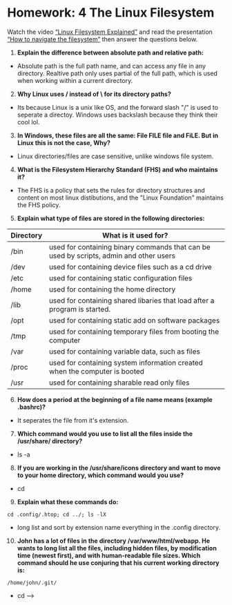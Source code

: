 # Homework: 4  The Linux Filesystem

Watch the video [“Linux Filesystem Explained”](https://www.youtube.com/watch?v=HbgzrKJvDRw) and read the presentation [“How to navigate the filesystem”](http://bit.ly/3t30rMQ) then answer the questions below.

1. **Explain the difference between absolute path and relative path:**
* Absolute path is the full path name, and can access any file in any directory. Realtive path only uses partial of the full path, which is used when working within a current directory. 

2. **Why Linux uses / instead of \ for its directory paths?**
* Its because Linux is a unix like OS, and the forward slash "/" is used to seperate a directoy. Windows uses backslash because they think their cool lol.

3. **In Windows, these files are all the same: File FILE file and FiLE. But in Linux this is not the case, Why?**
* Linux directories/files are case sensitive, unlike windows file system.


4. **What is the Filesystem Hierarchy Standard (FHS) and who maintains it?**
* The FHS is a policy that sets the rules for directory structures and content on most linux distibutions, and the "Linux Foundation" maintains the FHS policy.

5. **Explain what type of files are stored in the following directories:**

Directory | What is it used for?
--------- | --------------------
/bin    | used for containing binary commands that can be used by scripts, admin and other users
/dev    | used for containing device files such as a cd drive
/etc    | used for containing static configuration files
/home   | used for containing the home directory
/lib    | used for containing shared libaries that load after a program is started.     
/opt    | used for containing static add on software packages
/tmp    | used for containing temporary files from booting the computer
/var    | used for containing variable data, such as files 
/proc   | used for containing system information created when the computer is booted
/usr    | used for containing sharable read only files

6. **How does a period at the beginning of a file name means (example .bashrc)?**
* It seperates the file from it's extension.

7. **Which command would you use to list all the files inside the /usr/share/ directory?**
* ls -a


8. **If you are working in the /usr/share/icons directory and want to move to your home directory, which command would you use?**
* cd

9. **Explain what these commands do:**

`cd .config/.htop; cd ../; ls -lX`
* long list and sort by extension name everything in the .config directory.



10. **John has a lot of files in the directory /var/www/html/webapp. He wants to long list all the files, including hidden files, by modification time (newest first), and with human-readable file sizes. Which command should he use conjuring that his current working directory is:** 
    
`/home/john/.git/`
* cd --> 
